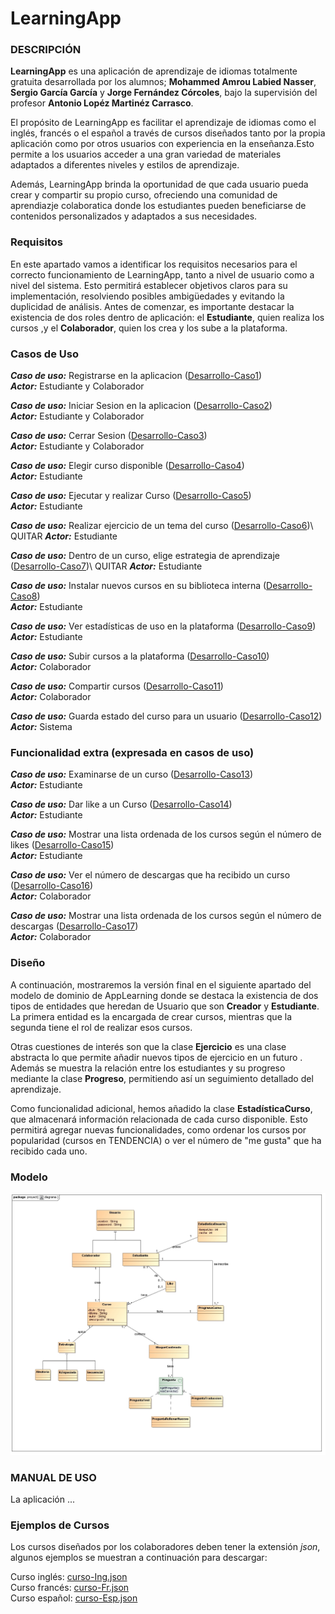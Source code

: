 ﻿# LearningApp

### DESCRIPCIÓN 

**LearningApp** es una aplicación de aprendizaje de idiomas totalmente gratuita desarrollada por los alumnos; **Mohammed Amrou Labied Nasser**, **Sergio García García** y **Jorge Fernández Córcoles**, bajo la supervisión del profesor **Antonio Lopéz Martinéz Carrasco**.

El propósito de LearningApp es facilitar el aprendizaje de idiomas como el inglés, francés o el español a través de cursos diseñados tanto por la propia aplicación como por otros usuarios con experiencia en la enseñanza.Esto permite a los usuarios acceder a una gran variedad de materiales adaptados a diferentes niveles y estilos de aprendizaje. 

Además, LearningApp brinda la oportunidad de que cada usuario pueda crear y compartir su propio curso, ofreciendo una comunidad de aprendiazje colaboratica donde los estudiantes pueden beneficiarse de contenidos personalizados y adaptados a sus necesidades. 

### Requisitos

En este apartado vamos a identificar los requisitos necesarios para el correcto funcionamiento de LearningApp, tanto a nivel de usuario como a nivel del sistema. Esto permitirá establecer objetivos claros para su implementación, resolviendo posibles ambigüedades y evitando la duplicidad de análisis. Antes de comenzar, es importante destacar la existencia de dos roles dentro de aplicación: el **Estudiante**, quien realiza los cursos ,y el **Colaborador**, quien los crea y los sube a la plataforma.

### Casos de Uso

***Caso de uso:*** Registrarse en la aplicacion ([Desarrollo-Caso1](https://github.com/the-HaMo/PDS-proyect/blob/main/info/Desarrollo-Caso1.md))\
***Actor:*** Estudiante y Colaborador

***Caso de uso:*** Iniciar Sesion en la aplicacion ([Desarrollo-Caso2](https://github.com/the-HaMo/PDS-proyect/blob/main/info/Desarrollo-Caso2.md))\
***Actor:*** Estudiante y Colaborador 

***Caso de uso:*** Cerrar Sesion ([Desarrollo-Caso3](https://github.com/the-HaMo/PDS-proyect/blob/main/info/Desarrollo-Caso3.md))\
***Actor:*** Estudiante y Colaborador 

***Caso de uso:*** Elegir curso disponible ([Desarrollo-Caso4](https://github.com/the-HaMo/PDS-proyect/blob/main/info/Desarrollo-Caso4.md))\
***Actor:*** Estudiante 

***Caso de uso:*** Ejecutar y realizar Curso ([Desarrollo-Caso5](https://github.com/the-HaMo/PDS-proyect/blob/main/info/Desarrollo-Caso5.md))\
***Actor:*** Estudiante

***Caso de uso:*** Realizar ejercicio de un tema del curso ([Desarrollo-Caso6](https://github.com/the-HaMo/PDS-proyect/blob/main/info/Desarrollo-Caso6.md))\ QUITAR
***Actor:*** Estudiante

***Caso de uso:*** Dentro de un curso, elige estrategia de aprendizaje ([Desarrollo-Caso7](https://github.com/the-HaMo/PDS-proyect/blob/main/info/Desarrollo-Caso7.md))\ QUITAR
***Actor:*** Estudiante

***Caso de uso:*** Instalar nuevos cursos en su biblioteca interna ([Desarrollo-Caso8](https://github.com/the-HaMo/PDS-proyect/blob/main/info/Desarrollo-Caso8.md))\
***Actor:*** Estudiante 

***Caso de uso:*** Ver estadísticas de uso en la plataforma ([Desarrollo-Caso9](https://github.com/the-HaMo/PDS-proyect/blob/main/info/Desarrollo-Caso9.md))\
***Actor:*** Estudiante

***Caso de uso:*** Subir cursos a la plataforma ([Desarrollo-Caso10](https://github.com/the-HaMo/PDS-proyect/blob/main/info/Desarrollo-Caso10.md))\
***Actor:*** Colaborador

***Caso de uso:*** Compartir cursos ([Desarrollo-Caso11](https://github.com/the-HaMo/PDS-proyect/blob/main/info/Desarrollo-Caso11.md))\
***Actor:*** Colaborador

***Caso de uso:*** Guarda estado del curso para un usuario ([Desarrollo-Caso12](https://github.com/the-HaMo/PDS-proyect/blob/main/info/Desarrollo-Caso12.md))\
***Actor:*** Sistema

### Funcionalidad extra (expresada en casos de uso) 

***Caso de uso:*** Examinarse de un curso ([Desarrollo-Caso13](https://github.com/the-HaMo/PDS-proyect/blob/main/info/Desarrollo-Caso13.md))\
***Actor:*** Estudiante 

***Caso de uso:*** Dar like a un Curso ([Desarrollo-Caso14](https://github.com/the-HaMo/PDS-proyect/blob/main/info/Desarrollo-Caso14.md))\
***Actor:*** Estudiante

***Caso de uso:*** Mostrar una lista ordenada de los cursos según el número de likes ([Desarrollo-Caso15](https://github.com/the-HaMo/PDS-proyect/blob/main/info/Desarrollo-Caso15.md))\
***Actor:*** Estudiante

***Caso de uso:*** Ver el número de descargas que ha recibido un curso ([Desarrollo-Caso16](https://github.com/the-HaMo/PDS-proyect/blob/main/info/Desarrollo-Caso16.md))\
***Actor:*** Colaborador

***Caso de uso:*** Mostrar una lista ordenada de los cursos según el número de descargas ([Desarrollo-Caso17](https://github.com/the-HaMo/PDS-proyect/blob/main/info/Desarrollo-Caso17.md))\
***Actor:*** Colaborador

### Diseño

A continuación, mostraremos la versión final en el siguiente apartado del modelo de dominio de AppLearning donde se destaca la existencia de dos tipos de entidades que heredan de Usuario que son **Creador** y **Estudiante**. La primera entidad es la encargada de crear cursos, mientras que la segunda tiene el rol de realizar esos cursos. 

Otras cuestiones de interés son que la clase **Ejercicio** es una clase abstracta lo que permite añadir nuevos tipos de ejercicio en un futuro . Además se muestra la relación entre los estudiantes y su progreso mediante la clase **Progreso**, permitiendo así un seguimiento detallado del aprendizaje.

Como funcionalidad adicional, hemos añadido la clase **EstadísticaCurso**, que almacenará información relacionada de cada curso disponible. Esto permitirá agregar nuevas funcionalidades, como ordenar los cursos por popularidad (cursos en TENDENCIA) o ver el número de "me gusta" que ha recibido cada uno.

### Modelo

![Mdominio.VF](https://github.com/the-HaMo/PDS-proyect/blob/main/info/diagramaVF.jpg)

### MANUAL DE USO 

La aplicación ... 

### Ejemplos de Cursos

Los cursos diseñados por los colaboradores deben tener la extensión *json*, algunos ejemplos se muestran a continuación para descargar:

Curso inglés:  [curso-Ing.json](https://github.com/the-HaMo/PDS-proyect/blob/main/cursos/curso-Ing.json)\
Curso francés: [curso-Fr.json](https://github.com/the-HaMo/PDS-proyect/blob/main/cursos/curso-Fr.json)\
Curso español: [curso-Esp.json](https://github.com/the-HaMo/PDS-proyect/blob/main/cursos/curso-Esp.json)


